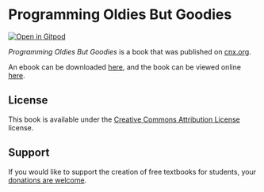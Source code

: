 # Programming Oldies But Goodies

[![Open in Gitpod](https://gitpod.io/button/open-in-gitpod.svg)](https://gitpod.io/from-referrer/)

_Programming Oldies But Goodies_ is a book that was published on [cnx.org](https://cnx.org/).

An ebook can be downloaded [here](https://github.com/cnx-user-books/cnxbook-programming-oldies-but-goodies/releases/latest), and the book can be viewed online [here](https://github.com/cnx-user-books/cnxbook-programming-oldies-but-goodies/releases/latest).

## License
This book is available under the [Creative Commons Attribution License](./LICENSE) license.

## Support
If you would like to support the creation of free textbooks for students, your [donations are welcome](https://riceconnect.rice.edu/donation/support-openstax-banner).
